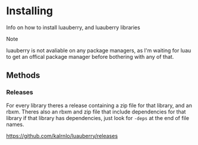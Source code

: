 # Installing

Info on how to install luauberry, and luauberry libraries

> [!NOTE]
> luauberry is not avaliable on any package managers, as I'm waiting for luau to get an offical package manager before bothering with any of that.

## Methods

### Releases

For every library theres a release containing a zip file for that library, and an rbxm. Theres also an rbxm and zip file that include dependencies for that library if that library has dependencies, just look for `-deps` at the end of file names.

https://github.com/kalrnlo/luauberry/releases
